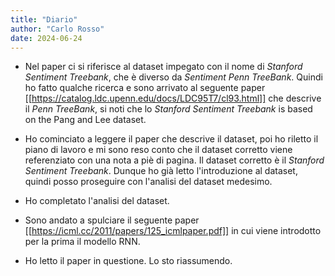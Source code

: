 ```yaml
---
title: "Diario"
author: "Carlo Rosso"
date: 2024-06-24
---
```


- Nel paper ci si riferisce al dataset impegato con il nome di
  _Stanford Sentiment Treebank_, che è diverso da _Sentiment Penn TreeBank_. 
  Quindi ho fatto qualche ricerca e sono arrivato al seguente paper
  [[https://catalog.ldc.upenn.edu/docs/LDC95T7/cl93.html]] che descrive il _Penn
  TreeBank_, si noti che lo _Stanford Sentiment Treebank_ is based on the Pang 
  and Lee dataset.  

- Ho cominciato a leggere il paper che descrive il dataset, poi ho riletto il
  piano di lavoro e mi sono reso conto che il dataset corretto viene 
  referenziato con una nota a piè di pagina. Il dataset corretto è il 
  _Stanford Sentiment Treebank_. Dunque ho già letto l'introduzione al dataset, 
  quindi posso proseguire con l'analisi del dataset medesimo.  

- Ho completato l'analisi del dataset.

- Sono andato a spulciare il seguente paper
  [[https://icml.cc/2011/papers/125_icmlpaper.pdf]] in cui viene introdotto per
  la prima il modello RNN.

- Ho letto il paper in questione. Lo sto riassumendo.
